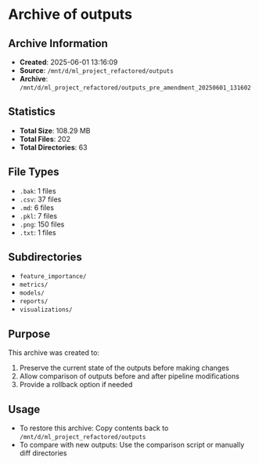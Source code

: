 # Archive of outputs

## Archive Information
- **Created**: 2025-06-01 13:16:09
- **Source**: `/mnt/d/ml_project_refactored/outputs`
- **Archive**: `/mnt/d/ml_project_refactored/outputs_pre_amendment_20250601_131602`

## Statistics
- **Total Size**: 108.29 MB
- **Total Files**: 202
- **Total Directories**: 63

## File Types
- `.bak`: 1 files
- `.csv`: 37 files
- `.md`: 6 files
- `.pkl`: 7 files
- `.png`: 150 files
- `.txt`: 1 files

## Subdirectories
- `feature_importance/`
- `metrics/`
- `models/`
- `reports/`
- `visualizations/`

## Purpose
This archive was created to:
1. Preserve the current state of the outputs before making changes
2. Allow comparison of outputs before and after pipeline modifications
3. Provide a rollback option if needed

## Usage
- To restore this archive: Copy contents back to `/mnt/d/ml_project_refactored/outputs`
- To compare with new outputs: Use the comparison script or manually diff directories
